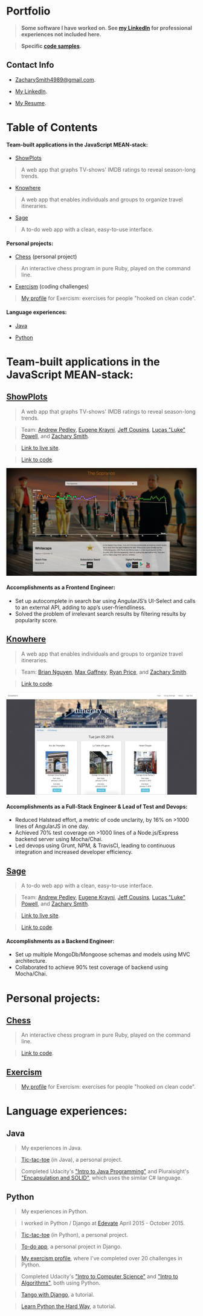 # Portfolio

> __Some software I have worked on.  See [my LinkedIn](https://www.linkedin.com/in/ZacharySmith4989) for professional experiences not included here.__

> __Specific [code samples](code_sample.md).__

## Contact Info

- ZacharySmith4989@gmail.com.

- [My LinkedIn](https://www.linkedin.com/in/ZacharySmith4989).

- [My Resume](http://goo.gl/9evrkX).

# Table of Contents

#### Team-built applications in the JavaScript MEAN-stack:

- [ShowPlots](#showplots)

> A web app that graphs TV-shows' IMDB ratings to reveal season-long trends.

- [Knowhere](#knowhere)

> A web app that enables individuals and groups to organize travel itineraries.

- [Sage](#sage)

> A to-do web app with a clean, easy-to-use interface.

#### Personal projects:

- [Chess](#chess) (personal project)

> An interactive chess program in pure Ruby, played on the command line.

- [Exercism](#exercism) (coding challenges)

> [My profile](http://exercism.io/ZacharyRSmith) for Exercism: exercises for people "hooked on clean code".

#### Language experiences:

- [Java](#java)

- [Python](#python)



# Team-built applications in the JavaScript MEAN-stack:

## [ShowPlots](http://www.showplots.com/)

> A web app that graphs TV-shows' IMDB ratings to reveal season-long trends.

> Team: [Andrew Pedley](http://GitHub.com/apedley), [Eugene Krayni](http://GitHub.com/eakray), [Jeff Cousins](http://GitHub.com/jeffcousins), [Lucas "Luke" Powell](http://GitHub.com/lukebpowell), and [Zachary Smith](http://GitHub.com/ZacharyRSmith).

> [Link to live site](http://www.showplots.com).

> [Link to code](https://github.com/ZacharyRSmith/showplots).

![Image of ShowPlots](/show-plots.png)

#### Accomplishments as a Frontend Engineer:

- Set up autocomplete in search bar using AngularJS’s UI-Select and calls to an external API, adding to app’s user-friendliness.
- Solved the problem of irrelevant search results by filtering results by popularity score.



## [Knowhere](https://github.com/ZacharyRSmith/Knowhere)

> A web app that enables individuals and groups to organize travel itineraries.

> Team: [Brian Nguyen](http://github.com/brianacnguyen), [Max Gaffney](http://GitHub.com/mgaff), [Ryan Price](http://GitHub.com/rsprice), and [Zachary Smith](http://GitHub.com/ZacharyRSmith).

<!--
> [Link to live site](https://knowhere.herokuapp.com).
-->

> [Link to code](https://github.com/ZacharyRSmith/Knowhere).

![Image of Knowhere](/knowhere.png)

#### Accomplishments as a Full-Stack Engineer & Lead of Test and Devops:

- Reduced Halstead effort, a metric of code unclarity, by 16% on >1000 lines of AngularJS in one day.
- Achieved 70% test coverage on >1000 lines of a Node.js/Express backend server using Mocha/Chai.
- Led devops using Grunt, NPM, & TravisCI, leading to continuous integration and increased developer efficiency.



## [Sage](http://sageknights.herokuapp.com)

> A to-do web app with a clean, easy-to-use interface.

> Team: [Andrew Pedley](http://GitHub.com/apedley), [Eugene Krayni](http://GitHub.com/eakray), [Jeff Cousins](http://GitHub.com/jeffcousins), [Lucas "Luke" Powell](http://GitHub.com/lukebpowell), and [Zachary Smith](http://GitHub.com/ZacharyRSmith).

> [Link to live site](http://sageknights.herokuapp.com).

> [Link to code](https://github.com/ZacharyRSmith/sage).

#### Accomplishments as a Backend Engineer:

- Set up multiple MongoDb/Mongoose schemas and models using MVC architecture.
- Collaborated to achieve 90% test coverage of backend using Mocha/Chai.



# Personal projects:

## [Chess](https://github.com/ZacharyRSmith/chess)

> An interactive chess program in pure Ruby, played on the command line.

> [Link to code](https://github.com/ZacharyRSmith/chess).



## [Exercism](http://exercism.io/ZacharyRSmith)

> [My profile](http://exercism.io/ZacharyRSmith) for Exercism: exercises for people "hooked on clean code".



# Language experiences:

## Java

> My experiences in Java.

> [Tic-tac-toe](https://github.com/ZacharyRSmith/java-ttt) (in Java), a personal project.

> Completed Udacity's ["Intro to Java Programming"](https://www.udacity.com/courses/cs046) and Pluralsight's ["Encapsulation and SOLID"](https://app.pluralsight.com/library/courses/encapsulation-solid/table-of-contents), which uses the similar C# language.



## Python

> My experiences in Python.

> I worked in Python / Django at [Edevate](https://www.linkedin.com/company/3497543?trk=tyah&trkInfo=clickedVertical%3Acompany%2CclickedEntityId%3A3497543%2Cidx%3A2-1-2%2CtarId%3A1455165145351%2Ctas%3Aedevate) April 2015 - October 2015.

> [Tic-tac-toe](https://github.com/ZacharyRSmith/Py-tic-tac-toe) (in Python), a personal project.

> [To-do app](https://github.com/ZacharyRSmith/todo), a personal project in Django.

> [My exercism profile](http://exercism.io/ZacharyRSmith), where I've completed over 20 challenges in Python.

> Completed Udacity's ["Intro to Computer Science"](https://www.udacity.com/courses/cs101) and ["Intro to Algorithms"](https://www.udacity.com/courses/cs215), both using Python.

> [Tango with Django](https://github.com/ZacharyRSmith/twd), a tutorial.

> [Learn Python the Hard Way](https://github.com/ZacharyRSmith/Py), a tutorial.
